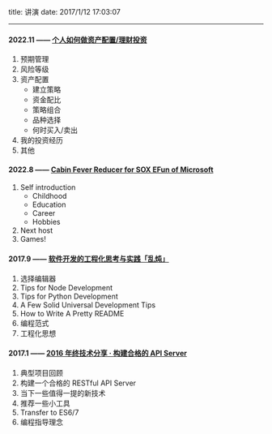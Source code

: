 title: 讲演
date: 2017/1/12 17:03:07

---

#### 2022.11  —— [个人如何做资产配置/理财投资](https://slides.maples7.com/2022-11.html)

1. 预期管理
2. 风险等级
3. 资产配置
   - 建立策略
   - 资金配比
   - 策略组合
   - 品种选择
   - 何时买入/卖出
4. 我的投资经历
5. 其他

#### 2022.8 —— [Cabin Fever Reducer for SOX EFun of Microsoft](https://slides.maples7.com/2022-8.html)

1. Self introduction
   - Childhood
   - Education
   - Career
   - Hobbies
2. Next host
3. Games!

#### 2017.9 —— [软件开发的工程化思考与实践「乱炖」](https://slides.maples7.com/2017-9.html)

1. 选择编辑器
2. Tips for Node Development
3. Tips for Python Development
4. A Few Solid Universal Development Tips
5. How to Write A Pretty README
6. 编程范式
7. 工程化思想

#### 2017.1 —— [2016 年终技术分享 · 构建合格的 API Server](https://slides.maples7.com/2017-1.html)

1. 典型项目回顾
2. 构建一个合格的 RESTful API Server
3. 当下一些值得一提的新技术
4. 推荐一些小工具
5. Transfer to ES6/7
6. 编程指导理念
